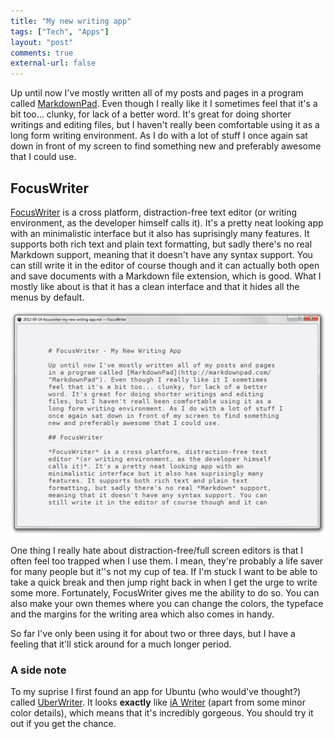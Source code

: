 ```yaml
---
title: "My new writing app"
tags: ["Tech", "Apps"]
layout: "post"
comments: true
external-url: false
---
```


Up until now I've mostly written all of my posts and pages in a program called [MarkdownPad](http://markdownpad.com/). Even though I really like it I sometimes feel that it's a bit too... clunky, for lack of a better word. It's great for doing shorter writings and editing files, but I haven't really been comfortable using it as a long form writing environment. As I do with a lot of stuff I once again sat down in front of my screen to find something new and preferably awesome that I could use.

## FocusWriter

[FocusWriter](http://gottcode.org/focuswriter/) is a cross platform, distraction-free text editor (or writing environment, as the developer himself calls it). It's a pretty neat looking app with an minimalistic interface but it also has suprisingly many features. It supports both rich text and plain text formatting, but sadly there's no real Markdown support, meaning that it doesn't have any syntax support. You can still write it in the editor of course though and it can actually both open and save documents with a Markdown file extension, which is good. What I mostly like about is that it has a clean interface and that it hides all the menus by default.

![FocusWriter](/images/blog/2012/09/14/focuswriter.png)

One thing I really hate about distraction-free/full screen editors is that I often feel too trapped when I use them. I mean, they're probably a life saver for many people but it''s not my cup of tea. If I'm stuck I want to be able to take a quick break and then jump right back in when I get the urge to write some more. Fortunately, FocusWriter gives me the ability to do so. You can also make your own themes where you can change the colors, the typeface and the margins for the writing area which also comes in handy.

So far I've only been using it for about two or three days, but I have a feeling that it'll stick around for a much longer period.

### A side note

To my suprise I first found an app for Ubuntu (who would've thought?) called [UberWriter]( http://uberwriter.wolfvollprecht.de/). It looks **exactly** like [iA Writer](http://www.iawriter.com/) (apart from some minor color details), which means that it's incredibly gorgeous. You should try it out if you get the chance.
